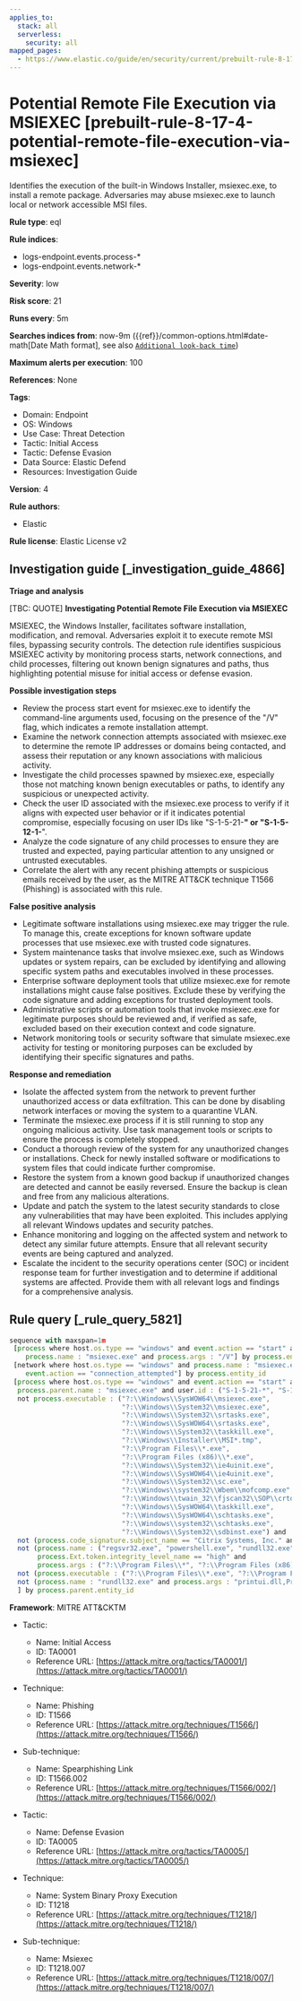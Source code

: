 ```yaml
---
applies_to:
  stack: all
  serverless:
    security: all
mapped_pages:
  - https://www.elastic.co/guide/en/security/current/prebuilt-rule-8-17-4-potential-remote-file-execution-via-msiexec.html
---
```


# Potential Remote File Execution via MSIEXEC [prebuilt-rule-8-17-4-potential-remote-file-execution-via-msiexec]

Identifies the execution of the built-in Windows Installer, msiexec.exe, to install a remote package. Adversaries may abuse msiexec.exe to launch local or network accessible MSI files.

**Rule type**: eql

**Rule indices**:

* logs-endpoint.events.process-*
* logs-endpoint.events.network-*

**Severity**: low

**Risk score**: 21

**Runs every**: 5m

**Searches indices from**: now-9m ({{ref}}/common-options.html#date-math[Date Math format], see also [`Additional look-back time`](docs-content://solutions/security/detect-and-alert/create-detection-rule.md#rule-schedule))

**Maximum alerts per execution**: 100

**References**: None

**Tags**:

* Domain: Endpoint
* OS: Windows
* Use Case: Threat Detection
* Tactic: Initial Access
* Tactic: Defense Evasion
* Data Source: Elastic Defend
* Resources: Investigation Guide

**Version**: 4

**Rule authors**:

* Elastic

**Rule license**: Elastic License v2

## Investigation guide [_investigation_guide_4866]

**Triage and analysis**

[TBC: QUOTE]
**Investigating Potential Remote File Execution via MSIEXEC**

MSIEXEC, the Windows Installer, facilitates software installation, modification, and removal. Adversaries exploit it to execute remote MSI files, bypassing security controls. The detection rule identifies suspicious MSIEXEC activity by monitoring process starts, network connections, and child processes, filtering out known benign signatures and paths, thus highlighting potential misuse for initial access or defense evasion.

**Possible investigation steps**

* Review the process start event for msiexec.exe to identify the command-line arguments used, focusing on the presence of the "/V" flag, which indicates a remote installation attempt.
* Examine the network connection attempts associated with msiexec.exe to determine the remote IP addresses or domains being contacted, and assess their reputation or any known associations with malicious activity.
* Investigate the child processes spawned by msiexec.exe, especially those not matching known benign executables or paths, to identify any suspicious or unexpected activity.
* Check the user ID associated with the msiexec.exe process to verify if it aligns with expected user behavior or if it indicates potential compromise, especially focusing on user IDs like "S-1-5-21-**" or "S-1-5-12-1-**".
* Analyze the code signature of any child processes to ensure they are trusted and expected, paying particular attention to any unsigned or untrusted executables.
* Correlate the alert with any recent phishing attempts or suspicious emails received by the user, as the MITRE ATT&CK technique T1566 (Phishing) is associated with this rule.

**False positive analysis**

* Legitimate software installations using msiexec.exe may trigger the rule. To manage this, create exceptions for known software update processes that use msiexec.exe with trusted code signatures.
* System maintenance tasks that involve msiexec.exe, such as Windows updates or system repairs, can be excluded by identifying and allowing specific system paths and executables involved in these processes.
* Enterprise software deployment tools that utilize msiexec.exe for remote installations might cause false positives. Exclude these by verifying the code signature and adding exceptions for trusted deployment tools.
* Administrative scripts or automation tools that invoke msiexec.exe for legitimate purposes should be reviewed and, if verified as safe, excluded based on their execution context and code signature.
* Network monitoring tools or security software that simulate msiexec.exe activity for testing or monitoring purposes can be excluded by identifying their specific signatures and paths.

**Response and remediation**

* Isolate the affected system from the network to prevent further unauthorized access or data exfiltration. This can be done by disabling network interfaces or moving the system to a quarantine VLAN.
* Terminate the msiexec.exe process if it is still running to stop any ongoing malicious activity. Use task management tools or scripts to ensure the process is completely stopped.
* Conduct a thorough review of the system for any unauthorized changes or installations. Check for newly installed software or modifications to system files that could indicate further compromise.
* Restore the system from a known good backup if unauthorized changes are detected and cannot be easily reversed. Ensure the backup is clean and free from any malicious alterations.
* Update and patch the system to the latest security standards to close any vulnerabilities that may have been exploited. This includes applying all relevant Windows updates and security patches.
* Enhance monitoring and logging on the affected system and network to detect any similar future attempts. Ensure that all relevant security events are being captured and analyzed.
* Escalate the incident to the security operations center (SOC) or incident response team for further investigation and to determine if additional systems are affected. Provide them with all relevant logs and findings for a comprehensive analysis.


## Rule query [_rule_query_5821]

```js
sequence with maxspan=1m
 [process where host.os.type == "windows" and event.action == "start" and
    process.name : "msiexec.exe" and process.args : "/V"] by process.entity_id
 [network where host.os.type == "windows" and process.name : "msiexec.exe" and
    event.action == "connection_attempted"] by process.entity_id
 [process where host.os.type == "windows" and event.action == "start" and
  process.parent.name : "msiexec.exe" and user.id : ("S-1-5-21-*", "S-1-5-12-1-*") and
  not process.executable : ("?:\\Windows\\SysWOW64\\msiexec.exe",
                            "?:\\Windows\\System32\\msiexec.exe",
                            "?:\\Windows\\System32\\srtasks.exe",
                            "?:\\Windows\\SysWOW64\\srtasks.exe",
                            "?:\\Windows\\System32\\taskkill.exe",
                            "?:\\Windows\\Installer\\MSI*.tmp",
                            "?:\\Program Files\\*.exe",
                            "?:\\Program Files (x86)\\*.exe",
                            "?:\\Windows\\System32\\ie4uinit.exe",
                            "?:\\Windows\\SysWOW64\\ie4uinit.exe",
                            "?:\\Windows\\System32\\sc.exe",
                            "?:\\Windows\\system32\\Wbem\\mofcomp.exe",
                            "?:\\Windows\\twain_32\\fjscan32\\SOP\\crtdmprc.exe",
                            "?:\\Windows\\SysWOW64\\taskkill.exe",
                            "?:\\Windows\\SysWOW64\\schtasks.exe",
                            "?:\\Windows\\system32\\schtasks.exe",
                            "?:\\Windows\\System32\\sdbinst.exe") and
  not (process.code_signature.subject_name == "Citrix Systems, Inc." and process.code_signature.trusted == true) and
  not (process.name : ("regsvr32.exe", "powershell.exe", "rundll32.exe", "wscript.exe") and
       process.Ext.token.integrity_level_name == "high" and
       process.args : ("?:\\Program Files\\*", "?:\\Program Files (x86)\\*")) and
  not (process.executable : ("?:\\Program Files\\*.exe", "?:\\Program Files (x86)\\*.exe") and process.code_signature.trusted == true) and
  not (process.name : "rundll32.exe" and process.args : "printui.dll,PrintUIEntry")
  ] by process.parent.entity_id
```

**Framework**: MITRE ATT&CKTM

* Tactic:

    * Name: Initial Access
    * ID: TA0001
    * Reference URL: [https://attack.mitre.org/tactics/TA0001/](https://attack.mitre.org/tactics/TA0001/)

* Technique:

    * Name: Phishing
    * ID: T1566
    * Reference URL: [https://attack.mitre.org/techniques/T1566/](https://attack.mitre.org/techniques/T1566/)

* Sub-technique:

    * Name: Spearphishing Link
    * ID: T1566.002
    * Reference URL: [https://attack.mitre.org/techniques/T1566/002/](https://attack.mitre.org/techniques/T1566/002/)

* Tactic:

    * Name: Defense Evasion
    * ID: TA0005
    * Reference URL: [https://attack.mitre.org/tactics/TA0005/](https://attack.mitre.org/tactics/TA0005/)

* Technique:

    * Name: System Binary Proxy Execution
    * ID: T1218
    * Reference URL: [https://attack.mitre.org/techniques/T1218/](https://attack.mitre.org/techniques/T1218/)

* Sub-technique:

    * Name: Msiexec
    * ID: T1218.007
    * Reference URL: [https://attack.mitre.org/techniques/T1218/007/](https://attack.mitre.org/techniques/T1218/007/)



